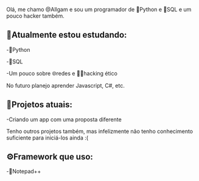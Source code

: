 Olá, me chamo @Allgam e sou um programador de 🐍Python e 💾SQL e um pouco hacker também.

📒Atualmente estou estudando:
----------------------------------------------

-🐍Python

-💾SQL

-Um pouco sobre 🌐redes e 👨‍💻hacking ético

No futuro planejo aprender Javascript, C#, etc.

📅Projetos atuais:
----------------------------------------------

-Criando um app com uma proposta diferente

Tenho outros projetos também, mas infelizmente não tenho conhecimento suficiente para iniciá-los ainda :(

⚙️Framework que uso:
----------------------------------------------

-🦎Notepad++
